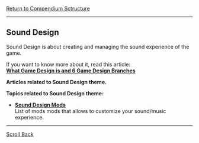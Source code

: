 [Return to Compendium Sctructure](../README.md#Compendium-Structure)

----
## Sound Design

Sound Design is about creating and managing the sound experience of the game.

If you want to know more about it, read this article:<br>**[What Game Design is and 6 Game Design Branches](../game_design.md)**

**Articles related to Sound Design theme.**

**Topics related to Sound Design theme:**

- **[Sound Design Mods](sound_design/sound_design_mods.md)**<br>List of mods mods that allows to customize your sound/music experience.

----
[Scroll Back](#Sound-Design)

